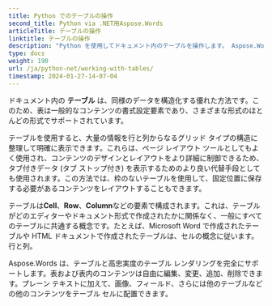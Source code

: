 ```yaml
---
title: Python でのテーブルの操作
second_title: Python via .NET用Aspose.Words
articleTitle: テーブルの操作
linktitle: テーブルの操作
description: "Python を使用してドキュメント内のテーブルを操作します。 Aspose.Words for Python でテーブルとテーブル ノードの概念を操作する方法を紹介します。"
type: docs
weight: 190
url: /ja/python-net/working-with-tables/
timestamp: 2024-01-27-14-07-04
---
```


ドキュメント内の **テーブル** は、同様のデータを構造化する優れた方法です。このため、表は一般的なコンテンツの書式設定要素であり、さまざまな形式のほとんどの形式でサポートされています。

テーブルを使用すると、大量の情報を行と列からなるグリッド タイプの構造に整理して明確に表示できます。これらは、ページ レイアウト ツールとしてもよく使用され、コンテンツのデザインとレイアウトをより詳細に制御できるため、タブ付きデータ (タブ ストップ付き) を表示するためのより良い代替手段としても使用されます。この方法では、枠のないテーブルを使用して、固定位置に保存する必要があるコンテンツをレイアウトすることもできます。

テーブルは**Cell**、**Row**、**Column**などの要素で構成されます。これは、テーブルがどのエディターやドキュメント形式で作成されたかに関係なく、一般にすべてのテーブルに共通する概念です。たとえば、Microsoft Word で作成されたテーブルや HTML ドキュメントで作成されたテーブルは、セルの概念に従います。行と列。

Aspose.Words は、テーブルと高忠実度のテーブル レンダリングを完全にサポートします。表および表内のコンテンツは自由に編集、変更、追加、削除できます。プレーン テキストに加えて、画像、フィールド、さらには他のテーブルなどの他のコンテンツをテーブル セルに配置できます。

